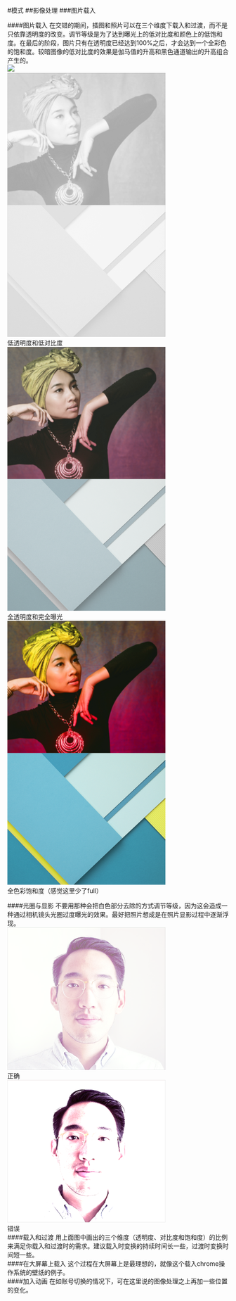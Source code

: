 #模式
##影像处理
###图片载入

####图片载入
在交错的期间，插图和照片可以在三个维度下载入和过渡，而不是只依靠透明度的改变。调节等级是为了达到曝光上的低对比度和颜色上的低饱和度。在最后的阶段，图片只有在透明度已经达到100%之后，才会达到一个全彩色的饱和度。较暗图像的低对比度的效果是伽马值的升高和黑色通道输出的升高组合产生的。   
![](images/patterns-imagetreatment-imageload1_large_mdpi.png)
<br>
![](images/patterns-imagetreatment-imageload2_large_mdpi.png)
<br>
低透明度和低对比度                        
![](images/patterns-imagetreatment-imageload3_large_mdpi.png)
<br>
全透明度和完全曝光       
![](images/patterns-imagetreatment-imageload4_large_mdpi.png)
<br>
全色彩饱和度（感觉这里少了full）   

####光圈与显影
不要用那种会把白色部分去除的方式调节等级，因为这会造成一种通过相机镜头光圈过度曝光的效果。最好把照片想成是在照片显影过程中逐渐浮现。    
![](images/patterns-imagetreatment-aperturevsdevelopment1-yes-no_large_mdpi.png)
<br>
正确  
![](images/patterns-imagetreatment-aperturevsdevelopment2-yes-no_large_mdpi.png)
<br>
错误  
####载入和过渡
用上面图中画出的三个维度（透明度、对比度和饱和度）的比例来满足你载入和过渡时的需求。建议载入时变换的持续时间长一些，过渡时变换时间短一些。    
<webm>
####在大屏幕上载入
这个过程在大屏幕上是最理想的，就像这个载入chrome操作系统的壁纸的例子。   
<webm>
####加入动画
在如账号切换的情况下，可在这里说的图像处理之上再加一些位置的变化。     
<webm>


